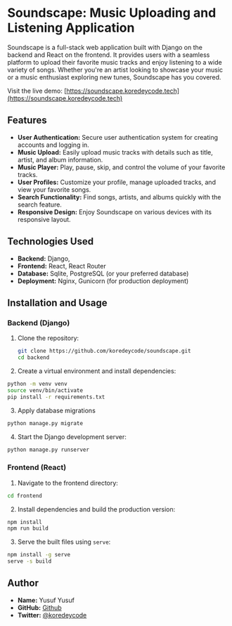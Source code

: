 # Soundscape: Music Uploading and Listening Application

Soundscape is a full-stack web application built with Django on the backend and React on the frontend. It provides users with a seamless platform to upload their favorite music tracks and enjoy listening to a wide variety of songs. Whether you're an artist looking to showcase your music or a music enthusiast exploring new tunes, Soundscape has you covered.

Visit the live demo: [https://soundscape.koredeycode.tech](https://soundscape.koredeycode.tech)

## Features

- **User Authentication:** Secure user authentication system for creating accounts and logging in.
- **Music Upload:** Easily upload music tracks with details such as title, artist, and album information.
- **Music Player:** Play, pause, skip, and control the volume of your favorite tracks.
- **User Profiles:** Customize your profile, manage uploaded tracks, and view your favorite songs.
- **Search Functionality:** Find songs, artists, and albums quickly with the search feature.
- **Responsive Design:** Enjoy Soundscape on various devices with its responsive layout.

## Technologies Used

- **Backend:** Django,
- **Frontend:** React, React Router
- **Database:** Sqlite, PostgreSQL (or your preferred database)
- **Deployment:** Nginx, Gunicorn (for production deployment)

## Installation and Usage

### Backend (Django)

1. Clone the repository:

   ```bash
   git clone https://github.com/koredeycode/soundscape.git
   cd backend
   ```

2. Create a virtual environment and install dependencies:

```bash
python -m venv venv
source venv/bin/activate
pip install -r requirements.txt
```

3. Apply database migrations

```bash
python manage.py migrate
```

4. Start the Django development server:

```bash
python manage.py runserver
```

### Frontend (React)

1. Navigate to the frontend directory:

```bash
cd frontend
```

2. Install dependencies and build the production version:

```bash
npm install
npm run build
```

3. Serve the built files using `serve`:

```bash
npm install -g serve
serve -s build
```

## Author

- **Name:** Yusuf Yusuf
- **GitHub:** [Github](https://github.com/koredeycode)
- **Twitter:** [@koredeycode](https://twitter.com/koredeycode)
